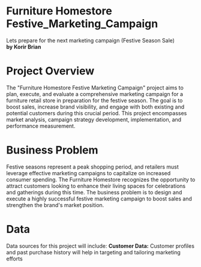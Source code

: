 # Furniture Homestore Festive_Marketing_Campaign
Lets prepare for the next marketing campaign (Festive Season Sale)<br>
<b>by Korir Brian</b>
# Project Overview
The "Furniture Homestore Festive Marketing Campaign" project aims to plan, execute, and evaluate a comprehensive marketing campaign for a furniture retail store in preparation for the festive season. The goal is to boost sales, increase brand visibility, and engage with both existing and potential customers during this crucial period. This project encompasses market analysis, campaign strategy development, implementation, and performance measurement.
# Business Problem
Festive seasons represent a peak shopping period, and retailers must leverage effective marketing campaigns to capitalize on increased consumer spending. The Furniture Homestore recognizes the opportunity to attract customers looking to enhance their living spaces for celebrations and gatherings during this time. The business problem is to design and execute a highly successful festive marketing campaign to boost sales and strengthen the brand's market position.
# Data
Data sources for this project will include:
<b>Customer Data:</b> Customer profiles and past purchase history will help in targeting and tailoring marketing efforts
